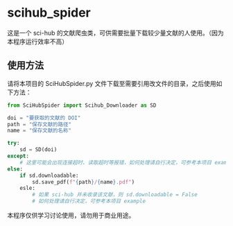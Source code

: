 # scihub_spider
这是一个 sci-hub 的文献爬虫类，可供需要批量下载较少量文献的人使用。（因为本程序运行效率不高）  
## 使用方法
请将本项目的 SciHubSpider.py 文件下载至需要引用改文件的目录，之后使用如下方法：
```python
from SciHubSpider import Scihub_Downloader as SD

doi = "要获取的文献的 DOI"
path = "保存文献的路径"
name = "保存文献的名称"

try:
    sd = SD(doi)
except:
    # 这里可能会出现连接超时、读取超时等报错，如何处理请自行决定，可参考本项目 example
else:
    if sd.downloadable:
        sd.save_pdf(f"{path}/{name}.pdf")
    esle:
        # 如果 sci-hub 并未收录该文献，则 sd.downloadable = False
        # 如何处理请自行决定，可参考本项目 example
```
  
  
  
本程序仅供学习讨论使用，请勿用于商业用途。
